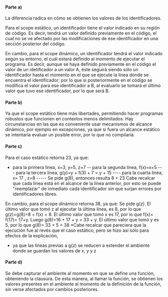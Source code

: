 #### Parte a)
La diferencia radica en cómo se obtienen los valores de los identificadores.

Para el scope estático, un identificador tiene el valor indicado en su región de código. Es decir, tendrá un valor
definido previamente en el código, el cual no se ve afectado por las modificaciones de ese identificador en una sección posterior del código. 

En cambio, para el scope dinámico, un identificador tendrá el valor indicado según su entorno, el cuál estará definido 
al momento de ejecutar el programa. Es decir, aunque se haya definido previamente en el código el valor de un idetificador
a un valor A, éste seguirá siendo sólo un identificador hasta el momento en el que se ejecute la línea donde se encuentra 
el identificador; por lo que si posteriormente en el código se modifica el valor para ese identificador a B, al evaluarlo
se tomará el último valor que tuvo ese identificador, por lo que será B.


#### Parte b)
Ya que el scope estático tiene más libertades, permitiendo hacer programas robustos que funcionen en contextos menos delimitados.
Hay circunstancias en las que es conveniente usar mecanismos de alcance dinámico, por ejemplo en excepciones, ya que si fuera un alcance estático
se intentaría evaluar un posible error, por lo que no compilaría.


#### Parte c)
Para el caso estático retorna 23, ya que:
- para la primera línea, x=3, y=5, z=7
-- para la segunda línea, f(x)=x+5
--- para la tercera línea, g(y)=y + f(3) + 7 = y + 15
---- para la cuarta línea, x= 17 , z=8
----- Se pide g(8), entonces resulta 8 + 23
Cabe recalcar que cada línea está en el alcance de la línea anterior, por esto se puede "reemplazar" de inmediato cada identificador
sin que surjan errores por identificadores libres.

En cambio, para el scope dinámico retorna 38, ya que:
Se pide g(z). 
El último valor que tomó z al ejecutar la última línea, es 8, por lo que g(z)=g(8)=8 + f(x) + 8.
El último valor que tomó x es 17, por lo que f(x)= f(17)= 17+y. Luego g(8)=16 + 17 + y = 33 + y.
El último valor que tomó y es 5, por lo que g(8)= 33 + 5 = 38
*Cabe recalcar que pareciera que la ejecución fue al revés que el caso estático, pero se hizo así sólo para efectos de la explicación,
* ya que las líneas previas a g(z) se reducen a extender el ambiente donde se guardan los valores de x, y y z


#### Parte d)
Se debe capturar el ambiente al momento en que se define una función, obteniendo la clausura. De esta manera,
al llamar la función, se obtienen los valores presentes en el ambiente al momento de la definición de la función, 
sin verse afectados por cambios posteriores.

